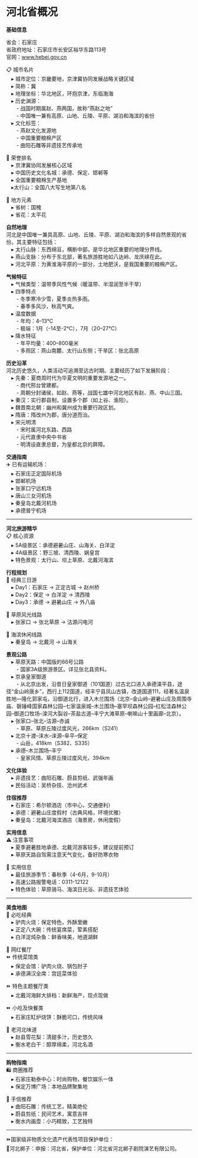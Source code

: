 # 河北省概况  

**基础信息**  

省会：石家庄  
省政府地址：石家庄市长安区裕华东路113号  
官网：<a href="http://www.hebei.gov.cn" target="_blank">www.hebei.gov.cn</a>  

📋 城市名片  
 ▸ 城市定位：京畿要地，京津冀协同发展战略关键区域  
 ▸ 简称：冀  
 ▸ 地理坐标：华北地区，环抱京津，东临渤海  
 ▸ 历史渊源：  
  - 战国时期属赵、燕两国，故称“燕赵之地”  
  - 中国唯一兼有高原、山地、丘陵、平原、湖泊和海滨的省份  
 ▸ 文化标签：  
  - 燕赵文化发源地  
  - 中国重要粮棉产区  
  - 曲阳石雕等非遗技艺传承地  

🏅 荣誉排名  
 ▸ 京津冀协同发展核心区域  
 ▸ 中国历史文化名城：承德、保定、邯郸等  
 ▸ 全国重要粮棉生产基地  
 ▸太行山：全国八大写生地第八名  

🌿 地方元素  
 ▸ 省树：国槐  
 ▸ 省花：太平花  

**自然地理**  
河北是中国唯一兼具高原、山地、丘陵、平原、湖泊和海滨的多样自然景观的省份。其主要特征包括：  
 ▸ 太行山脉：东西绵亘，横断中部，是华北地区重要的地理分界线。  
 ▸ 燕山支脉：分布于东北部，著名旅游胜地如八达岭、龙庆峡在此。  
 ▸ 河北平原：为黄淮海平原的一部分，土地肥沃，是我国重要的粮棉产区。  

**气候特征**  
 ▸ 气候类型：温带季风性气候（暖温带、半湿润至半干旱）  
 ▸ 四季特点  
  - 冬季寒冷少雪，夏季炎热多雨。  
  - 春季多风沙，秋高气爽。  
 ▸ 温度数据  
  - 年均：4–13℃  
  - 极端：1月（-14至-2℃），7月（20–27℃）  
 ▸ 降水特征  
  - 年平均量：400–800毫米  
  - 多雨区：燕山南麓、太行山东侧；干旱区：张北高原  

**历史沿革**  
河北历史悠久，人类活动可追溯至远古时期。主要经历了如下发展阶段：  
 ▸ 先秦：夏商周时代为华夏文明的重要发源地之一。  
  - 商代邢台曾建都。  
  - 周朝分封诸侯，如赵、燕等，战国七雄中河北地区有赵、燕、中山三国。  
 ▸ 秦汉：实行郡县制，设置多个郡（如上谷、渔阳）。  
 ▸ 魏晋南北朝：幽州和冀州成为重要行政区划。  
 ▸ 隋唐：隋改州为郡，唐分道而治。  
 ▸ 宋元明清  
  - 宋时属河北东路、西路  
  - 元代直隶中央中书省  
  - 明清设直隶总督，为皇都北京的屏障。  

**交通指南**  
✈️ 已有运输机场：  
 ▸ 石家庄正定国际机场  
 ▸ 邯郸机场  
 ▸ 张家口宁远机场  
 ▸ 唐山三女河机场  
 ▸ 秦皇岛北戴河机场  
 ▸ 承德普宁机场  

***  

**河北旅游精华**  
📋 核心资源  
 ▸ 5A级景区：承德避暑山庄、山海关、白洋淀  
 ▸ 4A级景区：野三坡、清西陵、娲皇宫  
 ▸ 特色景观：太行山、坝上草原、北戴河海滨  

**行程规划**  
🌟 经典三日游  
 ▸ Day1：石家庄 → 正定古城 → 赵州桥  
 ▸ Day2：保定 → 白洋淀 → 清西陵  
 ▸ Day3：承德 → 避暑山庄 → 外八庙  

🌟 草原风光线路  
 ▸ 张家口 → 张北草原 → 沽源闪电河  

🌟 海滨休闲线路  
 ▸ 秦皇岛 → 北戴河 → 山海关  

**景观公路**  
 ▸ 草原天路：中国版的66号公路  
  - 国家3A级旅游景区。详见张北县资料。  
 ▸ 京承皇家御道  
  - 从北京出发，沿昔日皇家御道（101国道）过古北口进入承德滦平县，途径“金山岭唐乡”，西行上112国道，经丰宁县凤山古镇，改道国道111，经著名温泉胜地—隆化郭家屯，沿御道北行，进入木兰围场（北京–金山岭–避暑山庄及周围寺庙、磬锤峰国家森林公园–七家温泉城–木兰围场–塞罕坝森林公园–红松洼森林公园–御道口牧场–滦河大裂谷–茶盐古道–丰宁大滩草原–喇嘛山十里画廊–北京）。  
 ▸ 张家口–张北–沽源–赤诚  
  - 草原、草原丘陵过度风光，266km（S241）  
 ▸ 北京十渡–涞水–涞源–阜平–保定  
  - 山岳，418km（S382、S335）  
 ▸ 承德–木兰围场–丰宁  
  - 皇家风情、草原丘陵过度风光，394km  

**文化体验**  
 ▸ 非遗技艺：曲阳石雕、蔚县剪纸、武强年画  
 ▸ 民俗活动：吴桥杂技、沧州武术  

**住宿推荐**  
 ▸ 石家庄：希尔顿酒店（市中心，交通便利）  
 ▸ 承德：避暑山庄度假村（古典风格，环境优雅）  
 ▸ 秦皇岛：北戴河海滨酒店（海景房，休闲度假）  

**实用信息**  
⚠️ 注意事项  
 ▸ 夏季避暑胜地承德、北戴河游客较多，建议提前预订  
 ▸ 草原天路自驾需注意天气变化，备好防寒衣物  

🌟 实用信息  
 ▸ 最佳旅游季节：春秋季（4-6月，9-10月）  
 ▸ 高速公路报警电话：0311-12122  
 ▸ 特色体验：草原骑马、海滨日光浴、非遗技艺体验  

***  

**美食地图**  
🍜 必吃经典  
 ▸ 驴肉火烧：保定特色，外酥里嫩  
 ▸ 正定八大碗：传统宴席菜，荤素搭配  
 ▸ 白洋淀炖杂鱼：鲜香味美，地道湖鲜  

🍴 网红餐厅  
⏩ 传统菜馆类  
 ▸ 保定会馆：驴肉火烧、锅包肘子  
 ▸ 承德满汉全席：宫廷菜体验  

⏩ 特色主题餐厅类  
 ▸ 北戴河海鲜大排档：新鲜海产，现点现做  

⏩ 小吃及快餐类  
 ▸ 石家庄缸炉烧饼：酥脆可口，传统风味  

🍴 老河北味道  
 ▸ 赵县雪花梨：清甜多汁，历史悠久  
 ▸ 衡水老白干：醇厚绵柔，河北名酒  

***  

**购物指南**  
🛍️ 商圈推荐  
 ▸ 石家庄勒泰中心：时尚购物，餐饮娱乐一体  
 ▸ 保定万博广场：本地品牌聚集地  

🎁 手信推荐  
 ▸ 曲阳石雕：传统工艺，精美绝伦  
 ▸ 蔚县剪纸：民间艺术，寓意吉祥  
 ▸ 衡水内画壶：小巧精致，工艺独特  

***  

⏩国家级非物质文化遗产代表性项目保护单位：  
🔸河北梆子：申报：河北省，保护单位：河北省河北梆子剧院演艺有限公司。  

